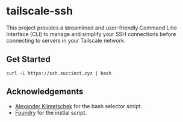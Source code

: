 # tailscale-ssh

This project provides a streamlined and user-friendly Command Line Interface (CLI) to manage and
simplify your SSH connections before connecting to servers in your Tailscale network.

## Get Started

```
curl -L https://ssh.succinct.xyz | bash
```

## Acknowledgements

- [Alexander Klimetschek](https://unix.stackexchange.com/a/415155) for the bash selector script.
- [Foundry](https://raw.githubusercontent.com/foundry-rs/foundry/master/foundryup/install) for the instlal script.
